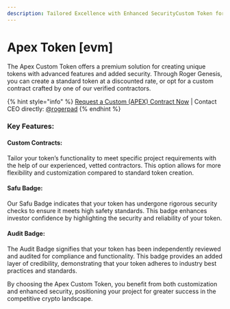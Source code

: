 ```yaml
---
description: Tailored Excellence with Enhanced SecurityCustom Token for EVM Chains
---
```


# Apex Token \[evm]

The Apex Custom Token offers a premium solution for creating unique tokens with advanced features and added security. Through Roger Genesis, you can create a standard token at a discounted rate, or opt for a custom contract crafted by one of our verified contractors.



{% hint style="info" %}
[Request a Custom (APEX) Contract Now](https://forms.gle/iZk8XHXaBFtF5NTFA) | Contact CEO directly: [@rogerpad](https://t.me/rogerpad)
{% endhint %}

### &#x20;Key Features:

#### &#x20;Custom Contracts:

Tailor your token’s functionality to meet specific project requirements with the help of our experienced, vetted contractors. This option allows for more flexibility and customization compared to standard token creation.

#### Safu Badge:

Our Safu Badge indicates that your token has undergone rigorous security checks to ensure it meets high safety standards. This badge enhances investor confidence by highlighting the security and reliability of your token.

#### Audit Badge:

The Audit Badge signifies that your token has been independently reviewed and audited for compliance and functionality. This badge provides an added layer of credibility, demonstrating that your token adheres to industry best practices and standards.

By choosing the Apex Custom Token, you benefit from both customization and enhanced security, positioning your project for greater success in the competitive crypto landscape.
